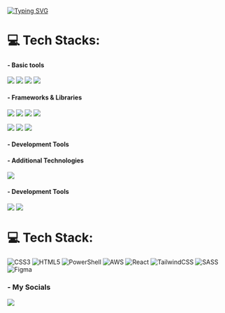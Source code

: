 
[![Typing SVG](https://readme-typing-svg.demolab.com?font=Fira+Code&pause=1000&color=21CD00&width=435&lines=Front-end+Developer)](https://git.io/typing-svg)

<!-- ![iUxeps's GitHub stats](https://github-readme-stats.vercel.app/api?username=ryuujjii&show_icons=true&theme=dark) -->
<!-- ![Top Langs](https://github-readme-stats.vercel.app/api/top-langs/?username=iuxeps&demo&theme=dark) -->

# 💻 Tech Stacks:
#### - Basic tools
<img src="https://img.shields.io/badge/HTML-%E44D26.svg?logo=html5&logoColor=white"/>  <img src="https://img.shields.io/badge/CSS-1572B6?logo=css3&logoColor=fff"/> <img src="https://img.shields.io/badge/Sass-CC6699?logo=sass&logoColor=fff"/> <img src="https://img.shields.io/badge/JavaScript-F7DF1E?logo=javascript&logoColor=000"/>

#### - Frameworks & Libraries
<img src="https://img.shields.io/badge/Tailwind%20CSS-%2338B2AC.svg?logo=tailwind-css&logoColor=white"/>  <img src="https://img.shields.io/badge/Bootstrap-7952B3?logo=bootstrap&logoColor=fff"/>  <img src="https://img.shields.io/badge/UIkit-2396F3?logo=UIkit&logoColor=fff"/> <img src="https://img.shields.io/badge/Preline UI-9198dc?logo=Preline-ui&logoColor=fff"/> 

<img src="https://img.shields.io/badge/React-%2320232a.svg?logo=react&logoColor=%2361DAFB"/>  <img src="https://img.shields.io/badge/Three.js-000?logo=threedotjs&logoColor=fff"/> <img src="https://img.shields.io/badge/Swiper.js-0080FF?logo=swiper&logoColor=fff"/>



#### - Development Tools

#### - Additional Technologies
<img src="https://img.shields.io/badge/Gulp-000?logo=gulp&logoColor=CF4647"/>


#### - Development Tools
<img src="https://custom-icon-badges.demolab.com/badge/Visual%20Studio-5C2D91.svg?&logo=visual-studio&logoColor=white"/>  <img src="https://img.shields.io/badge/Figma-F24E1E?logo=figma&logoColor=white"/>


# 💻 Tech Stack:
![CSS3](https://img.shields.io/badge/css3-%231572B6.svg?style=for-the-badge&logo=css3&logoColor=white) ![HTML5](https://img.shields.io/badge/html5-%23E34F26.svg?style=for-the-badge&logo=html5&logoColor=white) ![PowerShell](https://img.shields.io/badge/PowerShell-%235391FE.svg?style=for-the-badge&logo=powershell&logoColor=white) ![AWS](https://img.shields.io/badge/AWS-%23FF9900.svg?style=for-the-badge&logo=amazon-aws&logoColor=white) ![React](https://img.shields.io/badge/react-%2320232a.svg?style=for-the-badge&logo=react&logoColor=%2361DAFB) ![TailwindCSS](https://img.shields.io/badge/tailwindcss-%2338B2AC.svg?style=for-the-badge&logo=tailwind-css&logoColor=white) ![SASS](https://img.shields.io/badge/SASS-hotpink.svg?style=for-the-badge&logo=SASS&logoColor=white) ![Figma](https://img.shields.io/badge/figma-%23F24E1E.svg?style=for-the-badge&logo=figma&logoColor=white)



 ### - My Socials
 <a href="https://www.linkedin.com/in/islomkarimov/" target="_blank"><img src="https://custom-icon-badges.demolab.com/badge/LinkedIn-0A66C2?logo=linkedin-white&logoColor=fff" /></a>


